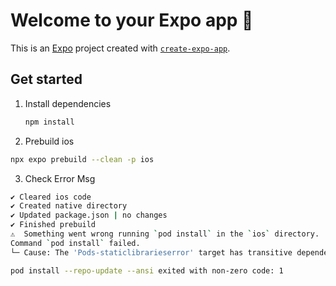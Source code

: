 # Welcome to your Expo app 👋

This is an [Expo](https://expo.dev) project created with [`create-expo-app`](https://www.npmjs.com/package/create-expo-app).

## Get started

1. Install dependencies

   ```bash
   npm install
   ```

2. Prebuild ios

```bash
npx expo prebuild --clean -p ios
```

3. Check Error Msg

```bash
✔ Cleared ios code
✔ Created native directory
✔ Updated package.json | no changes
✔ Finished prebuild
⚠️  Something went wrong running `pod install` in the `ios` directory.
Command `pod install` failed.
└─ Cause: The 'Pods-staticlibrarieserror' target has transitive dependencies that include statically linked binaries: (ExpoModulesCore)

pod install --repo-update --ansi exited with non-zero code: 1
```
